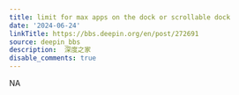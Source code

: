 ```yaml
---
title: limit for max apps on the dock or scrollable dock
date: '2024-06-24'
linkTitle: https://bbs.deepin.org/en/post/272691
source: deepin_bbs
description:  深度之家 
disable_comments: true
---
```

NA

